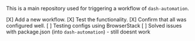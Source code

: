 This is a main repository used for triggering a workflow of `dash-automation`.

[X] Add a new workflow.
[X] Test the functionality.
[X] Confirm that all was configured well.
[ ] Testing configs using BrowserStack
[ ] Solved issues with package.json (into `dash-automation`)
    - still doesnt work